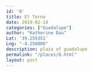 ```yaml
---
id: '8'
title: El Torno
date: 2019-02-14
categories: ["Guadalupe"]
author: "Katherine Dau"
Lat: '39.255351'
Lng: "-4.258006"
description: plaza of guadalupe
permalink: "/places/8.html"
layout: post
---
```

